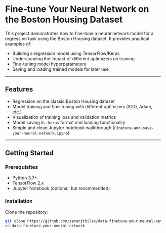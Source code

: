 # Fine-tune Your Neural Network on the Boston Housing Dataset

This project demonstrates how to fine-tune a neural network model for a regression task using the Boston Housing dataset. It provides practical examples of:

- Building a regression model using TensorFlow/Keras
- Understanding the impact of different optimizers on training
- Fine-tuning model hyperparameters
- Saving and loading trained models for later use

---

## Features

- Regression on the classic Boston Housing dataset
- Model training and fine-tuning with different optimizers (SGD, Adam, etc.)
- Visualization of training loss and validation metrics
- Model saving in `.keras` format and loading functionality
- Simple and clean Jupyter notebook walkthrough (`Finetune-and-save-your-neural-network.ipynb`)

---

## Getting Started

### Prerequisites

- Python 3.7+
- TensorFlow 2.x
- Jupyter Notebook (optional, but recommended)

### Installation

Clone the repository:

```bash
git clone https://github.com/saranjthilak/data-finetune-your-neural-network.git
cd data-finetune-your-neural-network
